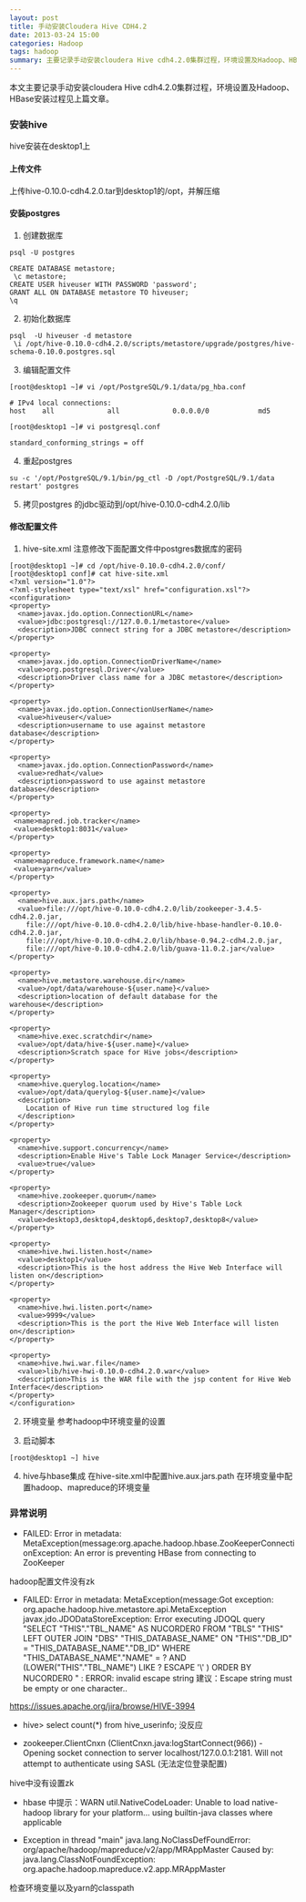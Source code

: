 ```yaml
---
layout: post
title: 手动安装Cloudera Hive CDH4.2
date: 2013-03-24 15:00
categories: Hadoop
tags: hadoop
summary: 主要记录手动安装cloudera Hive cdh4.2.0集群过程，环境设置及Hadoop、HBase安装过程见上篇文章。
---
```


本文主要记录手动安装cloudera Hive cdh4.2.0集群过程，环境设置及Hadoop、HBase安装过程见上篇文章。

### 安装hive
hive安装在desktop1上

####  上传文件
上传hive-0.10.0-cdh4.2.0.tar到desktop1的/opt，并解压缩

#### 安装postgres
1. 创建数据库

```
psql -U postgres

CREATE DATABASE metastore;
 \c metastore;
CREATE USER hiveuser WITH PASSWORD 'password';
GRANT ALL ON DATABASE metastore TO hiveuser;
\q
```

2. 初始化数据库

```
psql  -U hiveuser -d metastore
 \i /opt/hive-0.10.0-cdh4.2.0/scripts/metastore/upgrade/postgres/hive-schema-0.10.0.postgres.sql 
```

3. 编辑配置文件

```
[root@desktop1 ~]# vi /opt/PostgreSQL/9.1/data/pg_hba.conf

# IPv4 local connections:
host    all             all             0.0.0.0/0            md5

[root@desktop1 ~]# vi postgresql.conf

standard_conforming_strings = off
```

4. 重起postgres

```
su -c '/opt/PostgreSQL/9.1/bin/pg_ctl -D /opt/PostgreSQL/9.1/data restart' postgres
```

5. 拷贝postgres 的jdbc驱动到/opt/hive-0.10.0-cdh4.2.0/lib

####  修改配置文件
1. hive-site.xml 
注意修改下面配置文件中postgres数据库的密码

```
[root@desktop1 ~]# cd /opt/hive-0.10.0-cdh4.2.0/conf/
[root@desktop1 conf]# cat hive-site.xml 
<?xml version="1.0"?>
<?xml-stylesheet type="text/xsl" href="configuration.xsl"?>
<configuration>
<property>
  <name>javax.jdo.option.ConnectionURL</name>
  <value>jdbc:postgresql://127.0.0.1/metastore</value>
  <description>JDBC connect string for a JDBC metastore</description>
</property>

<property>
  <name>javax.jdo.option.ConnectionDriverName</name>
  <value>org.postgresql.Driver</value>
  <description>Driver class name for a JDBC metastore</description>
</property>

<property>
  <name>javax.jdo.option.ConnectionUserName</name>
  <value>hiveuser</value>
  <description>username to use against metastore database</description>
</property>

<property>
  <name>javax.jdo.option.ConnectionPassword</name>
  <value>redhat</value>
  <description>password to use against metastore database</description>
</property>

<property>
 <name>mapred.job.tracker</name>
 <value>desktop1:8031</value>
</property>

<property>
 <name>mapreduce.framework.name</name>
 <value>yarn</value>
</property>

<property>
  <name>hive.aux.jars.path</name>
  <value>file:///opt/hive-0.10.0-cdh4.2.0/lib/zookeeper-3.4.5-cdh4.2.0.jar,
	file:///opt/hive-0.10.0-cdh4.2.0/lib/hive-hbase-handler-0.10.0-cdh4.2.0.jar,
	file:///opt/hive-0.10.0-cdh4.2.0/lib/hbase-0.94.2-cdh4.2.0.jar,
	file:///opt/hive-0.10.0-cdh4.2.0/lib/guava-11.0.2.jar</value>
</property>

<property>
  <name>hive.metastore.warehouse.dir</name>
  <value>/opt/data/warehouse-${user.name}</value>
  <description>location of default database for the warehouse</description>
</property>

<property>
  <name>hive.exec.scratchdir</name>
  <value>/opt/data/hive-${user.name}</value>
  <description>Scratch space for Hive jobs</description>
</property>

<property>
  <name>hive.querylog.location</name>
  <value>/opt/data/querylog-${user.name}</value>
  <description>
    Location of Hive run time structured log file
  </description>
</property>

<property>
  <name>hive.support.concurrency</name>
  <description>Enable Hive's Table Lock Manager Service</description>
  <value>true</value>
</property>

<property>
  <name>hive.zookeeper.quorum</name>
  <description>Zookeeper quorum used by Hive's Table Lock Manager</description>
  <value>desktop3,desktop4,desktop6,desktop7,desktop8</value>
</property>

<property>
  <name>hive.hwi.listen.host</name>
  <value>desktop1</value>
  <description>This is the host address the Hive Web Interface will listen on</description>
</property>

<property>
  <name>hive.hwi.listen.port</name>
  <value>9999</value>
  <description>This is the port the Hive Web Interface will listen on</description>
</property>

<property>
  <name>hive.hwi.war.file</name>
  <value>lib/hive-hwi-0.10.0-cdh4.2.0.war</value>
  <description>This is the WAR file with the jsp content for Hive Web Interface</description>
</property>
</configuration>
```

2. 环境变量
参考hadoop中环境变量的设置

3. 启动脚本

```
[root@desktop1 ~] hive
```

4. hive与hbase集成
在hive-site.xml中配置hive.aux.jars.path
在环境变量中配置hadoop、mapreduce的环境变量


### 异常说明
* FAILED: Error in metadata: MetaException(message:org.apache.hadoop.hbase.ZooKeeperConnectionException: An error is preventing HBase from connecting to ZooKeeper

hadoop配置文件没有zk

* FAILED: Error in metadata: MetaException(message:Got exception: org.apache.hadoop.hive.metastore.api.MetaException javax.jdo.JDODataStoreException: Error executing JDOQL query "SELECT "THIS"."TBL_NAME" AS NUCORDER0 FROM "TBLS" "THIS" LEFT OUTER JOIN "DBS" "THIS_DATABASE_NAME" ON "THIS"."DB_ID" = "THIS_DATABASE_NAME"."DB_ID" WHERE "THIS_DATABASE_NAME"."NAME" = ? AND (LOWER("THIS"."TBL_NAME") LIKE ? ESCAPE '\\' ) ORDER BY NUCORDER0 " : ERROR: invalid escape string 建议：Escape string must be empty or one character..

https://issues.apache.org/jira/browse/HIVE-3994

* hive> select count(*) from hive_userinfo; 没反应

* zookeeper.ClientCnxn (ClientCnxn.java:logStartConnect(966)) - Opening socket connection to server localhost/127.0.0.1:2181. Will not attempt to authenticate using SASL (无法定位登录配置)

hive中没有设置zk

* hbase 中提示：WARN util.NativeCodeLoader: Unable to load native-hadoop library for your platform... using builtin-java classes where applicable

* Exception in thread "main" java.lang.NoClassDefFoundError: org/apache/hadoop/mapreduce/v2/app/MRAppMaster
Caused by: java.lang.ClassNotFoundException: org.apache.hadoop.mapreduce.v2.app.MRAppMaster

检查环境变量以及yarn的classpath


